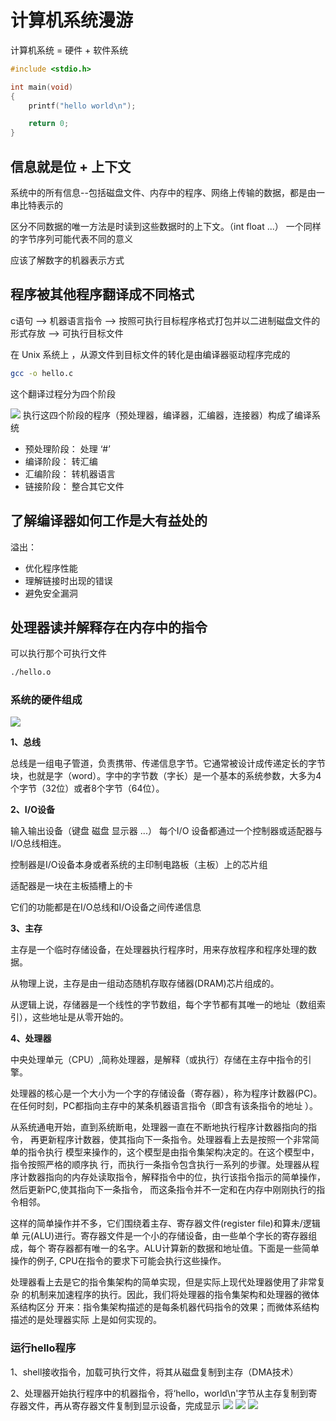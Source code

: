 # 计算机系统漫游

计算机系统 = 硬件 + 软件系统

```c
#include <stdio.h>

int main(void)
{
    printf("hello world\n");

    return 0;
}
```

## 信息就是位 + 上下文

系统中的所有信息--包括磁盘文件、内存中的程序、网络上传输的数据，都是由一串比特表示的

区分不同数据的唯一方法是时读到这些数据时的上下文。（int float ...）
一个同样的字节序列可能代表不同的意义

应该了解数字的机器表示方式

## 程序被其他程序翻译成不同格式

c语句 --> 机器语言指令 --> 按照可执行目标程序格式打包并以二进制磁盘文件的形式存放 -->   可执行目标文件

在 Unix 系统上 ，从源文件到目标文件的转化是由编译器驱动程序完成的
```bash
gcc -o hello.c
```

这个翻译过程分为四个阶段

![](image/2020-06-16-22-09-58.png)
执行这四个阶段的程序（预处理器，编译器，汇编器，连接器）构成了编译系统

+ 预处理阶段： 处理 ‘#’
+ 编译阶段： 转汇编
+ 汇编阶段： 转机器语言
+ 链接阶段： 整合其它文件

## 了解编译器如何工作是大有益处的

溢出：

+ 优化程序性能
+ 理解链接时出现的错误
+ 避免安全漏洞

## 处理器读并解释存在内存中的指令

可以执行那个可执行文件
```bash
./hello.o
```

### 系统的硬件组成

![](image/2020-06-16-22-21-46.png)

**1、总线**

总线是一组电子管道，负责携带、传递信息字节。它通常被设计成传递定长的字节块，也就是字（word）。字中的字节数（字长）是一个基本的系统参数，大多为4个字节（32位）或者8个字节（64位）。

**2、I/O设备**

输入输出设备（键盘 磁盘 显示器 ...）
每个I/O 设备都通过一个控制器或适配器与I/O总线相连。

控制器是I/O设备本身或者系统的主印制电路板（主板）上的芯片组

适配器是一块在主板插槽上的卡

它们的功能都是在I/O总线和I/O设备之间传递信息

**3、主存**

主存是一个临时存储设备，在处理器执行程序时，用来存放程序和程序处理的数据。

从物理上说，主存是由一组动态随机存取存储器(DRAM)芯片组成的。

从逻辑上说，存储器是一个线性的字节数组，每个字节都有其唯一的地址（数组索引），这些地址是从零开始的。

**4、处理器**

中央处理单元（CPU）,简称处理器，是解释（或执行）存储在主存中指令的引擎。

处理器的核心是一个大小为一个字的存储设备（寄存器），称为程序计数器(PC)。在任何时刻，PC都指向主存中的某条机器语言指令（即含有该条指令的地址 ）。

从系统通电开始，直到系统断电，处理器一直在不断地执行程序计数器指向的指令， 再更新程序计数器，使其指向下一条指令。处理器看上去是按照一个非常简单的指令执行 模型来操作的，这个模型是由指令集架构决定的。在这个模型中，指令按照严格的顺序执 行，而执行一条指令包含执行一系列的步骤。处理器从程序计数器指向的内存处读取指令，解释指令中的位，执行该指令指示的简单操作，然后更新PC,使其指向下一条指令， 而这条指令并不一定和在内存中刚刚执行的指令相邻。

这样的简单操作并不多，它们围绕着主存、寄存器文件(register file)和算未/逻辑单 元(ALU)进行。寄存器文件是一个小的存储设备，由一些单个字长的寄存器组成，每个 寄存器都有唯一的名字。ALU计算新的数据和地址值。下面是一些简单操作的例子, CPU在指令的要求下可能会执行这些操作。

处理器看上去是它的指令集架构的简单实现，但是实际上现代处理器使用了非常复杂 的机制来加速程序的执行。因此，我们将处理器的指令集架构和处理器的微体系结构区分 开来：指令集架构描述的是每条机器代码指令的效果；而微体系结构描述的是处理器实际 上是如何实现的。

### 运行hello程序

1、shell接收指令，加载可执行文件，将其从磁盘复制到主存（DMA技术）

2、处理器开始执行程序中的机器指令，将‘hello，world\n'字节从主存复制到寄存器文件，再从寄存器文件复制到显示设备，完成显示
![](image/2020-06-16-22-58-52.png)
![](image/2020-06-16-22-59-04.png)
![](image/2020-06-16-22-59-13.png)

